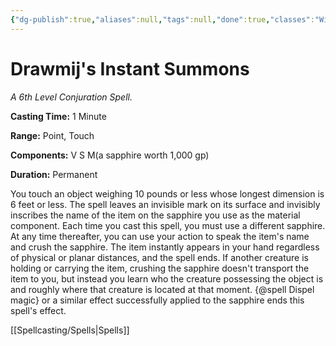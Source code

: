 ```yaml
---
{"dg-publish":true,"aliases":null,"tags":null,"done":true,"classes":"Wizard,","spellLevel":6,"school":"Conjuration","source":"PHB","permalink":"/spells/drawmij-s-instant-summons/","dgHomeLink":false,"dgPassFrontmatter":true}
---
```


# Drawmij's Instant Summons
*A 6th Level Conjuration Spell.*

**Casting Time:** 1 Minute

**Range:** Point, Touch

**Components:** V S M(a sapphire worth 1,000 gp)

**Duration:** Permanent

You touch an object weighing 10 pounds or less whose longest dimension is 6 feet or less. The spell leaves an invisible mark on its surface and invisibly inscribes the name of the item on the sapphire you use as the material component. Each time you cast this spell, you must use a different sapphire.
At any time thereafter, you can use your action to speak the item's name and crush the sapphire. The item instantly appears in your hand regardless of physical or planar distances, and the spell ends.
If another creature is holding or carrying the item, crushing the sapphire doesn't transport the item to you, but instead you learn who the creature possessing the object is and roughly where that creature is located at that moment.
{@spell Dispel magic} or a similar effect successfully applied to the sapphire ends this spell's effect.

[[Spellcasting/Spells|Spells]]
